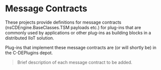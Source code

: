 # Message Contracts

These projects provide definitions for message contracts (nsCDEngine.BaseClasses.TSM payloads etc.) for  plug-ins that are commonly used by applications or other plug-ins as building blocks in a distributed  IIoT solution.

Plug-ins that implement these message contracts are (or will shortly be) in the C-DEPlugins depot.

> Brief description of each message contract to be added.